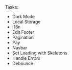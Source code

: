 Tasks:

- Dark Mode
- Local Storage
- i18n
- Edit Footer
- Pagination
- Pay
- Navbar
- Set Loading with Skeletons
- Handle Errors
- Debounce
